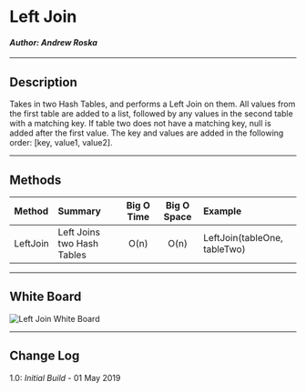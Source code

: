 # Left Join
#### *Author: Andrew Roska*

------------------------------

## Description
Takes in two Hash Tables, and performs a Left Join on them.  All values from the first table are added to a list, followed by any values in the second table with a matching key.  If table two does not have a matching key, null is added after the first value.  The key and values are added in the following order: [key, value1, value2].

------------------------------

## Methods

| Method | Summary | Big O Time | Big O Space | Example | 
| :----------- | :----------- | :-------------: | :-------------: | :----------- |
| LeftJoin | Left Joins two Hash Tables | O(n) | O(n) | LeftJoin(tableOne, tableTwo) |

------------------------------

## White Board
![Left Join White Board](https://via.placeholder.com/750x500)

------------------------------

## Change Log
1.0: *Initial Build* - 01 May 2019
